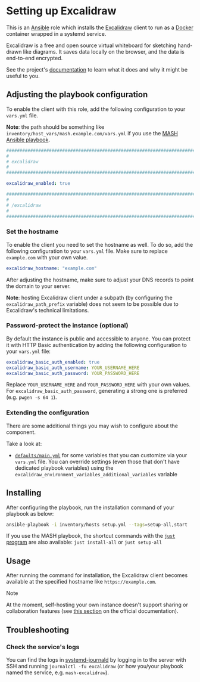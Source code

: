 <!--
SPDX-FileCopyrightText: 2020 - 2024 MDAD project contributors
SPDX-FileCopyrightText: 2020 - 2024 Slavi Pantaleev
SPDX-FileCopyrightText: 2020 Aaron Raimist
SPDX-FileCopyrightText: 2020 Chris van Dijk
SPDX-FileCopyrightText: 2020 Dominik Zajac
SPDX-FileCopyrightText: 2020 Mickaël Cornière
SPDX-FileCopyrightText: 2022 François Darveau
SPDX-FileCopyrightText: 2022 Julian Foad
SPDX-FileCopyrightText: 2022 Warren Bailey
SPDX-FileCopyrightText: 2023 Antonis Christofides
SPDX-FileCopyrightText: 2023 Felix Stupp
SPDX-FileCopyrightText: 2023 Pierre 'McFly' Marty
SPDX-FileCopyrightText: 2024 - 2025 Suguru Hirahara

SPDX-License-Identifier: AGPL-3.0-or-later
-->

# Setting up Excalidraw

This is an [Ansible](https://www.ansible.com/) role which installs the [Excalidraw](https://excalidraw.com/) client to run as a [Docker](https://www.docker.com/) container wrapped in a systemd service.

Excalidraw is a free and open source virtual whiteboard for sketching hand-drawn like diagrams. It saves data locally on the browser, and the data is end-to-end encrypted.

See the project's [documentation](https://docs.excalidraw.com/) to learn what it does and why it might be useful to you.

## Adjusting the playbook configuration

To enable the client with this role, add the following configuration to your `vars.yml` file.

**Note**: the path should be something like `inventory/host_vars/mash.example.com/vars.yml` if you use the [MASH Ansible playbook](https://github.com/mother-of-all-self-hosting/mash-playbook).

```yaml
########################################################################
#                                                                      #
# excalidraw                                                           #
#                                                                      #
########################################################################

excalidraw_enabled: true

########################################################################
#                                                                      #
# /excalidraw                                                          #
#                                                                      #
########################################################################
```

### Set the hostname

To enable the client you need to set the hostname as well. To do so, add the following configuration to your `vars.yml` file. Make sure to replace `example.com` with your own value.

```yaml
excalidraw_hostname: "example.com"
```

After adjusting the hostname, make sure to adjust your DNS records to point the domain to your server.

**Note**: hosting Excalidraw client under a subpath (by configuring the `excalidraw_path_prefix` variable) does not seem to be possible due to Excalidraw's technical limitations.

### Password-protect the instance (optional)

By default the instance is public and accessible to anyone. You can protect it with HTTP Basic authentication by adding the following configuration to your `vars.yml` file:

```yaml
excalidraw_basic_auth_enabled: true
excalidraw_basic_auth_username: YOUR_USERNAME_HERE
excalidraw_basic_auth_password: YOUR_PASSWORD_HERE
```

Replace `YOUR_USERNAME_HERE` and `YOUR_PASSWORD_HERE` with your own values. For `excalidraw_basic_auth_password`, generating a strong one is preferred (e.g. `pwgen -s 64 1`).

### Extending the configuration

There are some additional things you may wish to configure about the component.

Take a look at:

- [`defaults/main.yml`](../defaults/main.yml) for some variables that you can customize via your `vars.yml` file. You can override settings (even those that don't have dedicated playbook variables) using the `excalidraw_environment_variables_additional_variables` variable

## Installing

After configuring the playbook, run the installation command of your playbook as below:

```sh
ansible-playbook -i inventory/hosts setup.yml --tags=setup-all,start
```

If you use the MASH playbook, the shortcut commands with the [`just` program](https://github.com/mother-of-all-self-hosting/mash-playbook/blob/main/docs/just.md) are also available: `just install-all` or `just setup-all`

## Usage

After running the command for installation, the Excalidraw client becomes available at the specified hostname like `https://example.com`.

>[!NOTE]
> At the moment, self-hosting your own instance doesn't support sharing or collaboration features (see [this section](https://docs.excalidraw.com/docs/introduction/development#self-hosting) on the official documentation).

## Troubleshooting

### Check the service's logs

You can find the logs in [systemd-journald](https://www.freedesktop.org/software/systemd/man/systemd-journald.service.html) by logging in to the server with SSH and running `journalctl -fu excalidraw` (or how you/your playbook named the service, e.g. `mash-excalidraw`).
